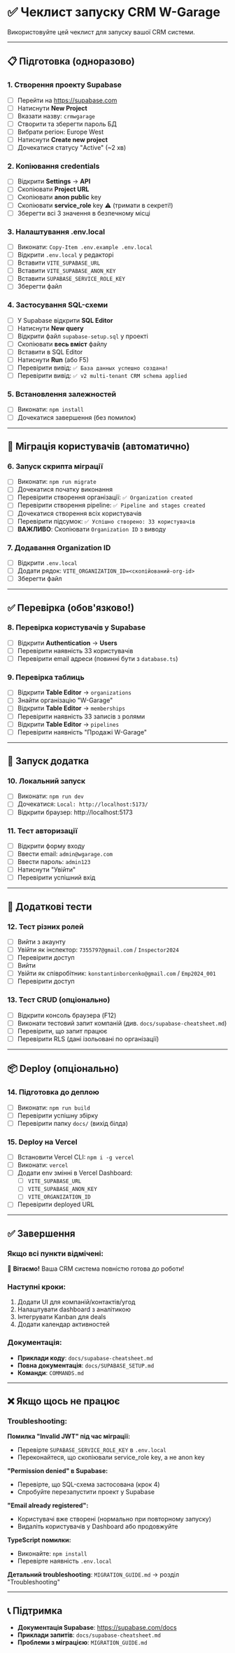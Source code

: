 # ✅ Чеклист запуску CRM W-Garage

Використовуйте цей чеклист для запуску вашої CRM системи.

---

## 📋 Підготовка (одноразово)

### 1. Створення проекту Supabase
- [ ] Перейти на https://supabase.com
- [ ] Натиснути **New Project**
- [ ] Вказати назву: `crmwgarage`
- [ ] Створити та зберегти пароль БД
- [ ] Вибрати регіон: Europe West
- [ ] Натиснути **Create new project**
- [ ] Дочекатися статусу "Active" (~2 хв)

### 2. Копіювання credentials
- [ ] Відкрити **Settings** → **API**
- [ ] Скопіювати **Project URL**
- [ ] Скопіювати **anon public** key
- [ ] Скопіювати **service_role** key ⚠️ (тримати в секреті!)
- [ ] Зберегти всі 3 значення в безпечному місці

### 3. Налаштування .env.local
- [ ] Виконати: `Copy-Item .env.example .env.local`
- [ ] Відкрити `.env.local` у редакторі
- [ ] Вставити `VITE_SUPABASE_URL`
- [ ] Вставити `VITE_SUPABASE_ANON_KEY`
- [ ] Вставити `SUPABASE_SERVICE_ROLE_KEY`
- [ ] Зберегти файл

### 4. Застосування SQL-схеми
- [ ] У Supabase відкрити **SQL Editor**
- [ ] Натиснути **New query**
- [ ] Відкрити файл `supabase-setup.sql` у проекті
- [ ] Скопіювати **весь вміст** файлу
- [ ] Вставити в SQL Editor
- [ ] Натиснути **Run** (або F5)
- [ ] Перевірити вивід: `✅ База данных успешно создана!`
- [ ] Перевірити вивід: `✅ v2 multi-tenant CRM schema applied`

### 5. Встановлення залежностей
- [ ] Виконати: `npm install`
- [ ] Дочекатися завершення (без помилок)

---

## 🚀 Міграція користувачів (автоматично)

### 6. Запуск скрипта міграції
- [ ] Виконати: `npm run migrate`
- [ ] Дочекатися початку виконання
- [ ] Перевірити створення організації: `✅ Organization created`
- [ ] Перевірити створення pipeline: `✅ Pipeline and stages created`
- [ ] Дочекатися створення всіх користувачів
- [ ] Перевірити підсумок: `✅ Успішно створено: 33 користувачів`
- [ ] **ВАЖЛИВО**: Скопіювати `Organization ID` з виводу

### 7. Додавання Organization ID
- [ ] Відкрити `.env.local`
- [ ] Додати рядок: `VITE_ORGANIZATION_ID=<скопійований-org-id>`
- [ ] Зберегти файл

---

## ✅ Перевірка (обов'язково!)

### 8. Перевірка користувачів у Supabase
- [ ] Відкрити **Authentication** → **Users**
- [ ] Перевірити наявність 33 користувачів
- [ ] Перевірити email адреси (повинні бути з `database.ts`)

### 9. Перевірка таблиць
- [ ] Відкрити **Table Editor** → `organizations`
- [ ] Знайти організацію "W-Garage"
- [ ] Відкрити **Table Editor** → `memberships`
- [ ] Перевірити наявність 33 записів з ролями
- [ ] Відкрити **Table Editor** → `pipelines`
- [ ] Перевірити наявність "Продажі W-Garage"

---

## 🎯 Запуск додатка

### 10. Локальний запуск
- [ ] Виконати: `npm run dev`
- [ ] Дочекатися: `Local: http://localhost:5173/`
- [ ] Відкрити браузер: http://localhost:5173

### 11. Тест авторизації
- [ ] Відкрити форму входу
- [ ] Ввести email: `admin@wgarage.com`
- [ ] Ввести пароль: `admin123`
- [ ] Натиснути "Увійти"
- [ ] Перевірити успішний вхід

---

## 🧪 Додаткові тести

### 12. Тест різних ролей
- [ ] Вийти з акаунту
- [ ] Увійти як інспектор: `7355797@gmail.com` / `Inspector2024`
- [ ] Перевірити доступ
- [ ] Вийти
- [ ] Увійти як співробітник: `konstantinborcenko@gmail.com` / `Emp2024_001`
- [ ] Перевірити доступ

### 13. Тест CRUD (опціонально)
- [ ] Відкрити консоль браузера (F12)
- [ ] Виконати тестовий запит компаній (див. `docs/supabase-cheatsheet.md`)
- [ ] Перевірити, що запит працює
- [ ] Перевірити RLS (дані ізольовані по організації)

---

## 📦 Deploy (опціонально)

### 14. Підготовка до деплою
- [ ] Виконати: `npm run build`
- [ ] Перевірити успішну збірку
- [ ] Перевірити папку `docs/` (вихід білда)

### 15. Deploy на Vercel
- [ ] Встановити Vercel CLI: `npm i -g vercel`
- [ ] Виконати: `vercel`
- [ ] Додати env змінні в Vercel Dashboard:
  - [ ] `VITE_SUPABASE_URL`
  - [ ] `VITE_SUPABASE_ANON_KEY`
  - [ ] `VITE_ORGANIZATION_ID`
- [ ] Перевірити deployed URL

---

## ✅ Завершення

### Якщо всі пункти відмічені:
🎉 **Вітаємо!** Ваша CRM система повністю готова до роботи!

### Наступні кроки:
1. Додати UI для компаній/контактів/угод
2. Налаштувати dashboard з аналітикою
3. Інтегрувати Kanban для deals
4. Додати календар активностей

### Документація:
- **Приклади коду**: `docs/supabase-cheatsheet.md`
- **Повна документація**: `docs/SUPABASE_SETUP.md`
- **Команди**: `COMMANDS.md`

---

## ❌ Якщо щось не працює

### Troubleshooting:

**Помилка "Invalid JWT" під час міграції:**
- Перевірте `SUPABASE_SERVICE_ROLE_KEY` в `.env.local`
- Переконайтеся, що скопіювали service_role key, а не anon key

**"Permission denied" в Supabase:**
- Перевірте, що SQL-схема застосована (крок 4)
- Спробуйте перезапустити проект у Supabase

**"Email already registered":**
- Користувачі вже створені (нормально при повторному запуску)
- Видаліть користувачів у Dashboard або продовжуйте

**TypeScript помилки:**
- Виконайте: `npm install`
- Перевірте наявність `.env.local`

**Детальний troubleshooting**: `MIGRATION_GUIDE.md` → розділ "Troubleshooting"

---

## 📞 Підтримка

- **Документація Supabase**: https://supabase.com/docs
- **Приклади запитів**: `docs/supabase-cheatsheet.md`
- **Проблеми з міграцією**: `MIGRATION_GUIDE.md`
